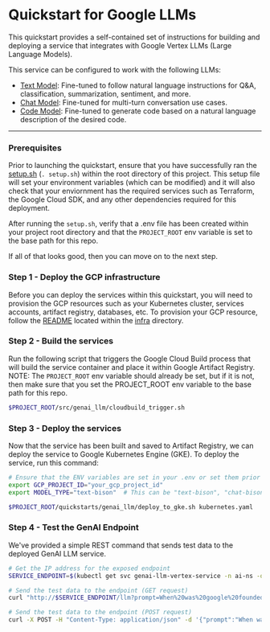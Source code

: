 # Quickstart for Google LLMs

This quickstart provides a self-contained set of instructions for building and deploying a service that integrates with Google Vertex LLMs (Large Language Models).

This service can be configured to work with the following LLMs: 

- [Text Model](https://cloud.google.com/vertex-ai/docs/generative-ai/text/text-overview): Fine-tuned to follow natural language instructions for Q&A, classification, summarization, sentiment, and more.
- [Chat Model](https://cloud.google.com/vertex-ai/docs/generative-ai/chat/chat-prompts): Fine-tuned for multi-turn conversation use cases.
- [Code Model](https://cloud.google.com/vertex-ai/docs/generative-ai/code/code-generation-prompts): Fine-tuned to generate code based on a natural language description of the desired code.


---

### Prerequisites

Prior to launching the quickstart, ensure that you have successfully ran the [setup.sh](../../setup.sh) (`. setup.sh`) within the root directory of this project. This setup file will set your environment variables (which can be modified) and it will also check that your enviornment has the required services such as Terraform, the Google Cloud SDK, and any other dependencies required for this deployment.

After running the `setup.sh`, verify that a .env file has been created within your project root directory and that the `PROJECT_ROOT` env variable is set to the base path for this repo.

If all of that looks good, then you can move on to the next step.

### Step 1 - Deploy the GCP infrastructure

Before you can deploy the services within this quickstart, you will need to provision the GCP resources such as your Kubernetes cluster, services accounts, artifact registry, databases, etc. To provision your GCP resource, follow the [README](../../infra/README.md) located within the [infra](../../infra/) directory.

### Step 2 - Build the services

Run the following script that triggers the Google Cloud Build process that will build the service container and place it within Google Artifact Registry. 
<br>NOTE: The `PROJECT_ROOT` env variable should already be set, but if it is not, then make sure that you set the PROJECT_ROOT env variable to the base path for this repo.

```sh
$PROJECT_ROOT/src/genai_llm/cloudbuild_trigger.sh
```

### Step 3 - Deploy the services

Now that the service has been built and saved to Artifact Registry, we can deploy the service to Google Kubernetes Engine (GKE). To deploy the service, run this command:

```sh
# Ensure that the ENV variables are set in your .env or set them prior to deploying to GKE.
export GCP_PROJECT_ID="your_gcp_project_id"
export MODEL_TYPE="text-bison"  # This can be "text-bison", "chat-bison", "code-bison", or "codechat-bison"

$PROJECT_ROOT/quickstarts/genai_llm/deploy_to_gke.sh kubernetes.yaml
```

### Step 4 - Test the GenAI Endpoint

We've provided a simple REST command that sends test data to the deployed GenAI LLM service. 

```sh
# Get the IP address for the exposed endpoint
SERVICE_ENDPOINT=$(kubectl get svc genai-llm-vertex-service -n ai-ns -o=jsonpath='{.status.loadBalancer.ingress[0].ip}')

# Send the test data to the endpoint (GET request)
curl "http://$SERVICE_ENDPOINT/llm?prompt=When%20was%20google%20founded?"

# Send the test data to the endpoint (POST request)
curl -X POST -H "Content-Type: application/json" -d '{"prompt":"When was google founded?"}' "http://$SERVICE_ENDPOINT/llm"
```
